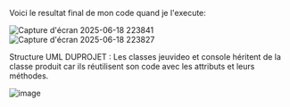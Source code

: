 Voici le resultat final de mon code quand je l'execute:

![Capture d'écran 2025-06-18 223841](https://github.com/user-attachments/assets/3440e59a-9d02-4ff1-8638-1016b8b06887)
![Capture d'écran 2025-06-18 223827](https://github.com/user-attachments/assets/fbacdac2-dce7-491f-befb-4124dd377ecb)

Structure UML DUPROJET :
Les classes jeuvideo et console héritent de la classe produit car ils réutilisent son code avec les attributs et leurs méthodes.

![image](https://github.com/user-attachments/assets/7e5315bf-ad35-4dfc-a7dd-5b38cfd8a4df)
